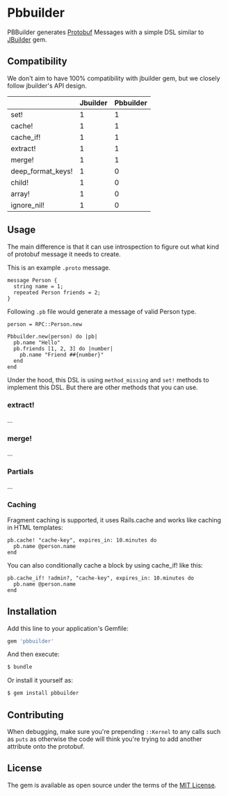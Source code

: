 # Pbbuilder
PBBuilder generates [Protobuf](https://developers.google.com/protocol-buffers) Messages with a simple DSL similar to [JBuilder](https://rubygems.org/gems/jbuilder) gem.

## Compatibility
We don't aim to have 100% compatibility with jbuilder gem, but we closely follow jbuilder's API design. 

| | Jbuilder | Pbbuilder |
|---|---|---|
|  set! | 1 | 1 |
|  cache! | 1 | 1 |
|  cache_if! | 1 | 1 |
| extract! | 1 | 1 |
| merge! | 1 | 1 |
| deep_format_keys! | 1 | 0 |
| child! | 1 | 0 |
| array! | 1 | 0 |
| ignore_nil! | 1 | 0 |

## Usage
The main difference is that it can use introspection to figure out what kind of protobuf message it needs to create.

This is an example `.proto` message.

```
message Person {
  string name = 1;
  repeated Person friends = 2;
}
```

Following `.pb` file would generate a message of valid Person type.
```
person = RPC::Person.new

Pbbuilder.new(person) do |pb|
  pb.name "Hello"
  pb.friends [1, 2, 3] do |number|
    pb.name "Friend ##{number}"
  end
end
```

Under the hood, this DSL is using `method_missing` and `set!` methods to implement this DSL. But there are other methods that you can use.

### extract!
...
### merge!
...

### Partials
...

### Caching
Fragment caching is supported, it uses Rails.cache and works like caching in HTML templates:

```
pb.cache! "cache-key", expires_in: 10.minutes do
  pb.name @person.name
end
```

You can also conditionally cache a block by using cache_if! like this:

```
pb.cache_if! !admin?, "cache-key", expires_in: 10.minutes do
  pb.name @person.name
end
```


## Installation
Add this line to your application's Gemfile:

```ruby
gem 'pbbuilder'
```

And then execute:
```bash
$ bundle
```

Or install it yourself as:
```bash
$ gem install pbbuilder
```

## Contributing

When debugging, make sure you're prepending `::Kernel` to any calls such as `puts` as otherwise the code will think you're trying to add another attribute onto the protobuf.

## License
The gem is available as open source under the terms of the [MIT License](https://opensource.org/licenses/MIT).
